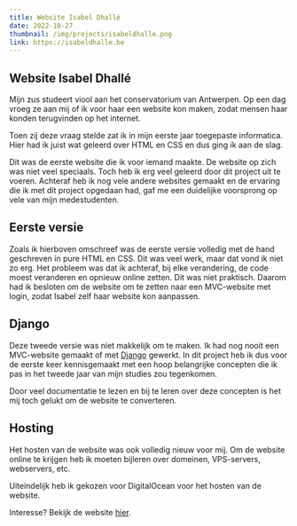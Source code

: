 ```yaml
---
title: Website Isabel Dhallé
date: 2022-10-27
thumbnail: /img/projects/isabeldhalle.png
link: https://isabeldhalle.be
---
```


## Website Isabel Dhallé

Mijn zus studeert viool aan het conservatorium van Antwerpen. Op een dag vroeg ze aan mij of ik voor haar een website kon maken, zodat mensen haar konden terugvinden op het internet.

Toen zij deze vraag stelde zat ik in mijn eerste jaar toegepaste informatica. Hier had ik juist wat geleerd over HTML en CSS en dus ging ik aan de slag.

Dit was de eerste website die ik voor iemand maakte. De website op zich was niet veel speciaals. Toch heb ik erg veel geleerd door dit project uit te voeren. Achteraf heb ik nog vele andere websites gemaakt en de ervaring die ik met dit project opgedaan had, gaf me een duidelijke voorsprong op vele van mijn medestudenten.

## Eerste versie

Zoals ik hierboven omschreef was de eerste versie volledig met de hand geschreven in pure HTML en CSS. Dit was veel werk, maar dat vond ik niet zo erg.
Het probleem was dat ik achteraf, bij elke verandering, de code moest veranderen en opnieuw online zetten. Dit was niet praktisch. Daarom had ik besloten om de website om te zetten naar een MVC-website met login, zodat Isabel zelf haar website kon aanpassen.

## Django

Deze tweede versie was niet makkelijk om te maken. Ik had nog nooit een MVC-website gemaakt of met [Django](https://www.djangoproject.com/) gewerkt. In dit project heb ik dus voor de eerste keer kennisgemaakt met een hoop belangrijke concepten die ik pas in het tweede jaar van mijn studies zou tegenkomen.

Door veel documentatie te lezen en bij te leren over deze concepten is het mij toch gelukt om de website te converteren.

## Hosting

Het hosten van de website was ook volledig nieuw voor mij. Om de website online te krijgen heb ik moeten bijleren over domeinen, VPS-servers, webservers, etc.

Uiteindelijk heb ik gekozen voor DigitalOcean voor het hosten van de website.

Interesse? Bekijk de website [hier](https://isabeldhalle.be).
